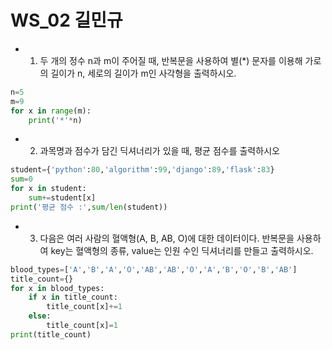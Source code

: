# WS_02 길민규

- 1. 두 개의 정수 n과 m이 주어질 때, 반복문을 사용하여 별(*) 문자를 이용해 가로의 길이가 n, 세로의 길이가 m인 사각형을 출력하시오.

```python
n=5
m=9
for x in range(m):
    print('*'*n)
```

- 2. 과목명과 점수가 담긴 딕셔너리가 있을 때, 평균 점수를 출력하시오

```python
student={'python':80,'algorithm':99,'django':89,'flask':83}
sum=0
for x in student:
    sum+=student[x]
print('평균 점수 :',sum/len(student))
```

- 3. 다음은 여러 사람의 혈액형(A, B, AB, O)에 대한 데이터이다. 반복문을 사용하여 key는 혈액형의 종류, value는 인원 수인 딕셔너리를 만들고 출력하시오.

```python
blood_types=['A','B','A','O','AB','AB','O','A','B','O','B','AB']
title_count={}
for x in blood_types:
    if x in title_count:
        title_count[x]+=1
    else:
        title_count[x]=1
print(title_count)
```



